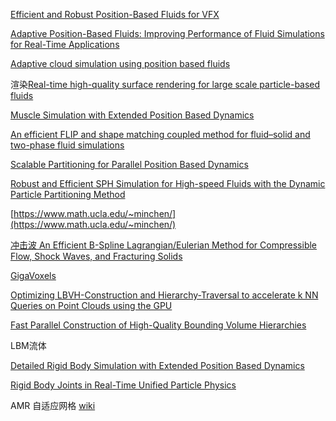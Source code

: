 [Efficient and Robust Position-Based Fluids for VFX](https://www.semanticscholar.org/paper/Efficient-and-Robust-Position-Based-Fluids-for-VFX-Aldu%C3%A1n-Tena/eddf01e84965816c25fe3cf07cff5925540290a1)    

[Adaptive Position-Based Fluids: Improving Performance of Fluid Simulations for Real-Time Applications](https://www.semanticscholar.org/paper/Adaptive-Position-Based-Fluids%3A-Improving-of-Fluid-K%C3%B6ster-Kr%C3%BCger/4dbd259055d1cc20e7f472378fd394cd70f58ade)  

[Adaptive cloud simulation using position based fluids](https://www.semanticscholar.org/paper/Adaptive-cloud-simulation-using-position-based-Barbosa-Dobashi/0c5291ffb6e3c79fec20cbec45ffacff7dbbf901)  


渲染[Real-time high-quality surface rendering for large scale particle-based fluids](https://www.semanticscholar.org/paper/Real-time-high-quality-surface-rendering-for-large-Xiao-Zhang/a04191cc08810e4ba2a69e1a4c5679f2a5890b1c)  

[Muscle Simulation with Extended Position Based Dynamics](https://www.semanticscholar.org/paper/Muscle-Simulation-with-Extended-Position-Based-Romeo-Monteagudo/7e4b1f71b1fdf0f7d6977fdfa1199a9007f7458b)   

[An efficient FLIP and shape matching coupled method for fluid–solid and two-phase fluid simulations](https://www.semanticscholar.org/paper/An-efficient-FLIP-and-shape-matching-coupled-method-Gao-Li/6d977c2d65f65fc3d731b55c8bcfca7ea618ae44)  

[Scalable Partitioning for Parallel Position Based Dynamics](https://www.semanticscholar.org/paper/Scalable-Partitioning-for-Parallel-Position-Based-Fratarcangeli-Pellacini/e0e52176ae6adddc1435e4ede407ceb7ba83baee)   

[Robust and Efficient SPH Simulation for High-speed Fluids with the Dynamic Particle Partitioning Method](https://www.semanticscholar.org/paper/Robust-and-Efficient-SPH-Simulation-for-High-speed-Zheng-Gao/2b0ba3fb26b7bf7eb5d7900419e99a8f48ab11cd)  

[https://www.math.ucla.edu/~minchen/](https://www.math.ucla.edu/~minchen/)  

[冲击波 An Efficient B-Spline Lagrangian/Eulerian Method for Compressible Flow, Shock Waves, and Fracturing Solids](https://dl.acm.org/doi/10.1145/3519595)   


[GigaVoxels](http://maverick.inria.fr/Publications/2013/Gue13/S3335_PascalGuehl.pdf)  

[Optimizing LBVH-Construction and Hierarchy-Traversal to accelerate k NN Queries on Point Clouds using the GPU](https://onlinelibrary.wiley.com/doi/full/10.1111/cgf.14177)  

[Fast Parallel Construction of High-Quality Bounding Volume Hierarchies](https://research.nvidia.com/sites/default/files/pubs/2013-07_Fast-Parallel-Construction/karras2013hpg_paper.pdf)  


LBM流体


[Detailed Rigid Body Simulation with Extended Position Based Dynamics](https://www.semanticscholar.org/paper/Detailed-Rigid-Body-Simulation-with-Extended-Based-M%C3%BCller-Macklin/a3034e211b4ea7b66059c85c57a4e6335e56fe07)  


[Rigid Body Joints in Real-Time Unified Particle Physics](http://www.zemris.fer.hr/~zeljkam/radovi/18_EG.pdf)  


AMR 自适应网格 [wiki](https://en.wikipedia.org/wiki/Adaptive_mesh_refinement)